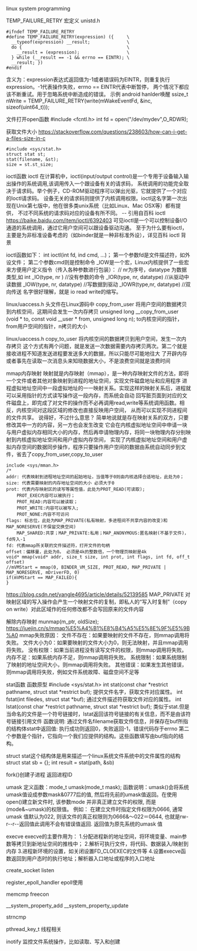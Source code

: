 linux system programming

TEMP_FAILURE_RETRY
宏定义  unistd.h
```
#ifndef TEMP_FAILURE_RETRY
#define TEMP_FAILURE_RETRY(expression) ({     \
  __typeof(expression) __result;              \
  do {                                        \
    __result = (expression);                  \
  } while (__result == -1 && errno == EINTR); \
  __result; })
#endif
```
含义为：expression表达式返回值为-1或者错误码为EINTR，则重复执行expression。-1代表操作失败，errno == EINTR代表中断暂停，
两个情况下都应该不断重试。用于忽略系统中断造成的错误。
示例  android hanlder唤醒
ssize_t nWrite = TEMP_FAILURE_RETRY(write(mWakeEventFd, &inc, sizeof(uint64_t)));


文件打开open函数
#include <fcntl.h>
int fd = open("/dev/mydev",O_RDWR);

获取文件大小
https://stackoverflow.com/questions/238603/how-can-i-get-a-files-size-in-c
```
#include <sys/stat.h>
struct stat st;
stat(filename, &st);
size = st.st_size;
```


ioctl函数
ioctl
在计算机中，ioctl(input/output control)是一个专用于设备输入输出操作的系统调用,该调用传入一个跟设备有关的请求码，
系统调用的功能完全取决于请求码。举个例子，CD-ROM驱动程序可以弹出光驱，它就提供了一个对应的Ioctl请求码。
设备无关的请求码则提供了内核调用权限。ioctl这名字第一次出现在Unix第七版中，他在很多类unix系统（比如Linux、Mac OSX等）都有提供，
不过不同系统的请求码对应的设备有所不同。
-- 引用自百科 ioctl
https://baike.baidu.com/item/ioctl/6392403
可见ioctl是一个可以控制设备I/O通道的系统调用，通过它用户空间可以跟设备驱动沟通。
至于为什么要有ioctl，主要是为非标准设备考虑的（如binder就是一种非标准外设），详见百科 ioctl 背景

ioctl函数如下：
int ioctl(int fd, ind cmd, …)；
第一个参数fd是文件描述符，如外设文件；
第二个参数cmd则是控制命令
_IOW是一个宏，Linux内核提供了一些宏来方便用户定义指令（传入各种参数进行包装）：
// nr为序号，datatype 为数据类型,如 int
_IO(type, nr ) //没有参数的命令
_IOR(type, nr, datatype) //从驱动中读数据
_IOW(type, nr, datatype) //写数据到驱动
_IOWR(type,nr, datatype) //双向传送
名字很好理解，就是 io read write的缩写。

linux/uaccess.h 头文件在Linux源码中
copy_from_user 将用户空间的数据拷贝到内核空间，这期间会发生一次内存拷贝
unsigned long __copy_from_user (void * to, const void __user * from, unsigned long n);
to内核空间的指针，from用户空间的指针，n拷贝的大小

linux/uaccess.h
copy_to_user   将内核空间的数据拷贝到用户空间，发生一次内存拷贝
这个方式有两个问题，就是发送一次数据需要内存拷贝两次。第二个就是接收进程不知道发送进程要发送多大的数据，所以只能尽可能地往大
了开辟内存或者事先在读取一次消息头来知晓数据大小，不是浪费空间就是浪费时间


mmap内存映射
映射就是内存映射（mmap），是一种内存映射文件的方法，即将一个文件或者其他对象映射到进程的地址空间，实现文件磁盘地址和应用程序
进程虚拟地址空间中一段虚拟地址的一一映射关系。实现这样的映射关系后，进程就可以采用指针的方式读写操作这一段内存，而系统会自动
回写脏页面到对应的文件磁盘上，即完成了对文件的操作而不必再调用read,write等系统调用函数。相反，内核空间对这段区域的修改也直接反映用户空间，
从而可以实现不同进程间的文件共享。
说得好，不过什么意思？
简单地说就是存在映射关系的双方，只要修改其中一方的内容，另一方也会发生改变
它会在内核虚拟地址空间中申请一块与用户虚拟内存相同大小的内存，然后再申请物理内存，将同一块物理内存分别映射到内核虚拟地址空间和用户虚拟内存空间，
实现了内核虚拟地址空间和用户虚拟内存空间的数据同步操作，程序只要操作用户空间的数据由系统自动同步到文件，省去了copy_from_user,copy_to_user
```//原型
include <sys/mman.h>
/*
addr: 代表映射到进程地址空间的起始地址，当值等于0则由内核选择合适地址，此处为0；
size: 代表需要映射的内存地址空间的大小 必须大于0
prot: 代表内存映射区的读写等属性值，此处为PROT_READ(可读取);
    PROT_EXEC内容可以被执行；
    PROT_READ:内容可以被读取；
    PROT_WRITE:内容可以被写入;
    PROT_NONE:内容不可访问
flags: 标志位，此处为MAP_PRIVATE(私有映射，多进程间不共享内容的改变)和 MAP_NORESERVE(不保留交换空间)
    MAP_SHARED:共享；MAP_PRIVATE:私用；MAP_ANONYMOUS:匿名映射(不基于文件)，fd传入-1
fd: 代表mmap所关联的文件描述符，打开文件的句柄
offset：偏移量，此处为0。 必须是4k的整数倍，一个物理页映射是4k
void* mmap(void* addr, size_t size, int prot, int flags, int fd, off_t offset)
//mVMStart = mmap(0, BINDER_VM_SIZE, PROT_READ, MAP_PRIVATE | MAP_NORESERVE, mDriverFD, 0) 
if(mVMStart == MAP_FAILED){
}
```
https://blog.csdn.net/yangle4695/article/details/52139585
MAP_PRIVATE 对映射区域的写入操作会产生一个映射文件的复制，即私人的“写入时复制”（copy on write）对此区域作的任何修改都不会写回原来的文件内容

解除内存映射
munmap(m_ptr, oldSize);
https://juejin.cn/s/mmap%E5%A4%B1%E8%B4%A5%E5%8E%9F%E5%9B%A0
mmap失败原因：
文件不存在：如果要映射的文件不存在，则mmap调用将失败。
文件大小为0：如果要映射的文件大小为0，则无法映射，并且mmap调用将失败。
没有权限：如果当前进程没有读写文件的权限，则mmap调用将失败。
内存不足：如果系统内存不足，则mmap调用将失败。
系统限制：如果系统限制了映射的地址空间大小，则mmap调用将失败。
其他错误：如果发生其他错误，则mmap调用将失败，例如文件系统故障、磁盘空间不足等



stat函数
函数原型  #include <sys/stat.h>
int stat(const char *restrict pathname, struct stat *restrict buf);
提供文件名字，获取文件对应属性。
int fstat(int filedes, struct stat *buf);
通过文件描述符获取文件对应的属性。
int lstat(const char *restrict pathname, struct stat *restrict buf);
类似于stat.但是当命名的文件是一个符号链接时，lstat返回该符号链接的有关信息，而不是由该符号链接引用文件
函数说明: 通过文件名filename获取文件信息，并保存在buf所指的结构体stat中返回值:
执行成功则返回0，失败返回-1，错误代码存于errno
第二个参数是个指针，它指向一个我们应提供的结构。这些函数填写由buf指向的结构。

struct stat这个结构体是用来描述一个linux系统文件系统中的文件属性的结构
struct stat sb = {};
int result = stat(path, &sb)


fork()创建子进程  返回进程ID

umask
定义函数：mode_t umask(mode_t mask);
函数说明：umask()会将系统umask值设成参数mask&0777后的值, 然后将先前的umask值返回。在使用open()建立新文件时, 该参数mode 并非真正建立文件的权限, 而是
(mode&~umask)的权限值。
例如：
在建立文件时指定文件权限为0666, 通常umask 值默认为022, 则该文件的真正权限则为0666&～022＝0644, 也就是rw-r--r--返回值此调用不会有错误值返回. 返回值为原先系统的umask 值



execve
execve的主要作用为：
1.分配进程新的地址空间，将环境变量、main参数等拷贝到新地址空间的推栈中；
2.解析可执行文件，将代码、数据装入/映射到内存
3.进程新环境的设置，如关闭设置FD_CLOEXEC的文件等
4.设置execve函数返回到用户态时的执行地址；解析器入口地址或程序的入口地址



create_socket
listen


register_epoll_handler epoll使用


memcmp
freecon


__system_property_add
__system_property_update


strncmp


pthread_key_t  线程相关


inotify 监控文件系统操作，比如读取、写入和创建